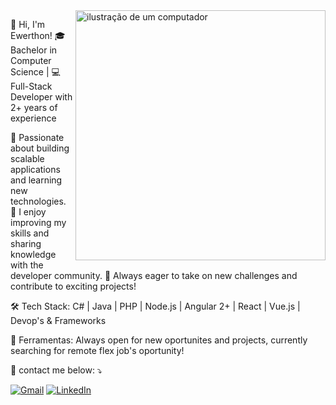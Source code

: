 <img src="https://raw.githubusercontent.com/MicaelliMedeiros/micaellimedeiros/master/image/computer-illustration.png" alt="ilustração de um computador" min-width="400px" max-width="400px" width="400px" align="right">

<p align="left"> 
👋 Hi, I'm Ewerthon!
🎓 Bachelor in Computer Science | 💻 Full-Stack Developer with 2+ years of experience

🌟 Passionate about building scalable applications and learning new technologies.
📘 I enjoy improving my skills and sharing knowledge with the developer community.
🚀 Always eager to take on new challenges and contribute to exciting projects!</p>

<p align="left">
🛠️ Tech Stack: C# | Java | PHP | Node.js | Angular 2+ | React | Vue.js | Devop's & Frameworks
</p>

<p align="left">
  💼 Ferramentas: Always open for new oportunites and projects, currently searching for remote flex job's oportunity!
</p>

<p align="left">
  💌 contact me below: ⤵️
</p>

<p align="left">
  <a href="mailto:ewerthon32santana@gmail.com" title="Gmail">
  <img src="https://img.shields.io/badge/-Gmail-FF0000?style=flat-square&labelColor=FF0000&logo=gmail&logoColor=white&link=ewerthon32santana@gmail.com" alt="Gmail"/></a>
  <a href="https://www.linkedin.com/in/ewerthonsantana/" title="LinkedIn">
  <img src="https://img.shields.io/badge/-Linkedin-0e76a8?style=flat-square&logo=Linkedin&logoColor=white&link=https://www.linkedin.com/in/ewerthonsantana/" alt="LinkedIn"/></a>
</p>
